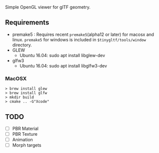 Simple OpenGL viewer for glTF geometry.

## Requirements

* premake5 : Requires recent `premake5`(alpha12 or later) for macosx and linux. `premake5` for windows is included in `$tinygltf/tools/window` directory.
* GLEW
  * Ubuntu 16.04: sudo apt install libglew-dev
* glfw3
  * Ubuntu 16.04: sudo apt install libglfw3-dev

### MacOSX

    > brew install glew
    > brew install glfw
    > mkdir build
    > cmake .. -G"Xcode"


## TODO

* [ ] PBR Material
* [ ] PBR Texture
* [ ] Animation
* [ ] Morph targets
